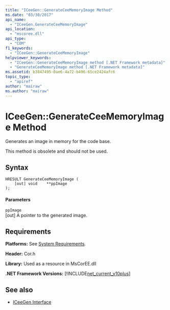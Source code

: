 ```yaml
---
title: "ICeeGen::GenerateCeeMemoryImage Method"
ms.date: "03/30/2017"
api_name: 
  - "ICeeGen.GenerateCeeMemoryImage"
api_location: 
  - "mscoree.dll"
api_type: 
  - "COM"
f1_keywords: 
  - "ICeeGen::GenerateCeeMemoryImage"
helpviewer_keywords: 
  - "ICeeGen::GenerateCeeMemoryImage method [.NET Framework metadata]"
  - "GenerateCeeMemoryImage method [.NET Framework metadata]"
ms.assetid: b3847495-0ae6-4a72-b496-65ce2424afc6
topic_type: 
  - "apiref"
author: "mairaw"
ms.author: "mairaw"
---
```

# ICeeGen::GenerateCeeMemoryImage Method
Generates an image in memory for the code base.  
  
 This method is obsolete and should not be used.  
  
## Syntax  
  
```  
HRESULT GenerateCeeMemoryImage (  
    [out] void    **ppImage  
);  
```  
  
#### Parameters  
 `ppImage`  
 [out] A pointer to the generated image.  
  
## Requirements  
 **Platforms:** See [System Requirements](../../../../docs/framework/get-started/system-requirements.md).  
  
 **Header:** Cor.h  
  
 **Library:** Used as a resource in MsCorEE.dll  
  
 **.NET Framework Versions:** [!INCLUDE[net_current_v10plus](../../../../includes/net-current-v10plus-md.md)]  
  
## See also
- [ICeeGen Interface](../../../../docs/framework/unmanaged-api/metadata/iceegen-interface.md)
